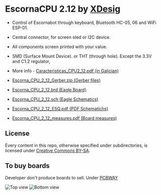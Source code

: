 # EscornaCPU 2.12 by [XDesig][XDE01]

- Control of Escornabot through keyboard, Bluetooth HC-05, 06 and WiFi ESP-01.
- Central connector, for screen oled or I2C device.
- All components screen printed with your value.
- SMD (Surface Mount Device). or THT (through hole). Except the 3.3V and C1.2 regulator, 
- More info - [Caracteristicas\_CPU2\_12.pdf (in Galician)][NOT01]

- [Escorna\_CPU\_2\_12\_Gerber.zip (Gerber files)][GER01]
- [Escorna\_CPU\_2\_12.brd (Eagle Board)][BOA01]
- [Escorna\_CPU\_2\_12.sch (Eagle Schematics)][SCH01]
- [Escorna\_CPU\_2\_12\_ESQ.pdf (PDF Schematichs)][SCH02]
- [Escorna\_CPU\_2\_12\_measures.pdf (Board measures)][MEA01]


## License

Every content in this repo, otherwise specified under subdirectories, is
licensed under [Creative Commons BY-SA](LICENSE).

## To buy boards

Developer don't produce boards to sell. Under [PCBWAY]


![Top view](image1.png)
![Bottom view](image2.png)

[GER01]: Escorna_CPU_2_12_Gerber.zip
[BOA01]: Escorna_CPU_2_12.brd
[SCH01]: Escorna_CPU_2_12.sch
[SCH02]: Escorna_CPU_2_12_ESQ.pdf
[MEA01]: Escorna_CPU_2_12_measures.pdf
[NOT01]: Caracteristicas_CPU2_12.pdf
[PCBWAY]: https://www.pcbway.com/project/shareproject/W50475ASN19_Escorna_CPU_2_12_Gerber.html
[XDE01]: https://twitter.com/xdesig
